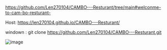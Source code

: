 
https://github.com/Len270104/CAMBO---Resturant/tree/main#welconme-to-cam-bo-resturant-

Host: https://len270104.github.io/CAMBO---Resturant/ 

windown : git clone https://github.com/Len270104/CAMBO---Resturant.git

![image](https://github.com/Len270104/CAMBO---Resturant/assets/121842081/7a51f295-8d01-4a9e-b6d8-38d622a64c2a)
